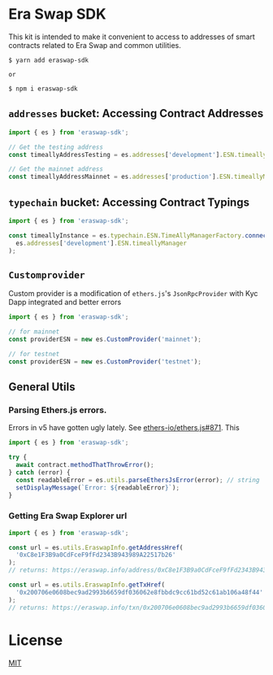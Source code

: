 # Era Swap SDK

This kit is intended to make it convenient to access to addresses of smart contracts related to Era Swap and common utilities.

```
$ yarn add eraswap-sdk

or

$ npm i eraswap-sdk
```

## `addresses` bucket: Accessing Contract Addresses

```ts
import { es } from 'eraswap-sdk';

// Get the testing address
const timeallyAddressTesting = es.addresses['development'].ESN.timeallyManager;

// Get the mainnet address
const timeallyAddressMainnet = es.addresses['production'].ESN.timeallyManager;
```

## `typechain` bucket: Accessing Contract Typings

```ts
import { es } from 'eraswap-sdk';

const timeallyInstance = es.typechain.ESN.TimeAllyManagerFactory.connect(
  es.addresses['development'].ESN.timeallyManager
);
```

## `Customprovider`

Custom provider is a modification of `ethers.js`'s `JsonRpcProvider` with Kyc Dapp integrated and better errors

```ts
import { es } from 'eraswap-sdk';

// for mainnet
const providerESN = new es.CustomProvider('mainnet');

// for testnet
const providerESN = new es.CustomProvider('testnet');
```

## General Utils

### Parsing Ethers.js errors.

Errors in v5 have gotten ugly lately. See [ethers-io/ethers.js#871](https://github.com/ethers-io/ethers.js/issues/871). This

```ts
import { es } from 'eraswap-sdk';

try {
  await contract.methodThatThrowError();
} catch (error) {
  const readableError = es.utils.parseEthersJsError(error); // string
  setDisplayMessage(`Error: ${readableError}`);
}
```

### Getting Era Swap Explorer url

```ts
import { es } from 'eraswap-sdk';

const url = es.utils.EraswapInfo.getAddressHref(
  '0xC8e1F3B9a0CdFceF9fFd2343B943989A22517b26'
);
// returns: https://eraswap.info/address/0xC8e1F3B9a0CdFceF9fFd2343B943989A22517b26

const url = es.utils.EraswapInfo.getTxHref(
  '0x200706e0608bec9ad2993b6659df036062e8fbbdc9cc61bd52c61ab106a48f44'
);
// returns: https://eraswap.info/txn/0x200706e0608bec9ad2993b6659df036062e8fbbdc9cc61bd52c61ab106a48f44
```

# License

[MIT](https://github.com/KMPARDS/eraswap-sdk/blob/HEAD/LICENSE)
